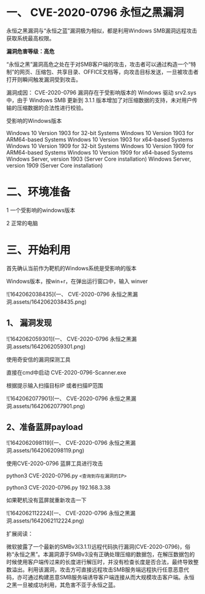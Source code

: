 # 一、 CVE-2020-0796 永恒之黑漏洞

永恒之黑漏洞与“永恒之蓝”漏洞极为相似，都是利用Windows SMB漏洞远程攻击获取系统最高权限。

**漏洞危害等级：高危**

“永恒之黑”漏洞高危之处在于对SMB客户端的攻击，攻击者可以通过构造一个“特制”的网页、压缩包、共享目录、OFFICE文档等，向攻击目标发送，一旦被攻击者打开则瞬间触发漏洞受到攻击。

漏洞成因：
CVE-2020-0796 漏洞存在于受影响版本的 Windows 驱动 srv2.sys 中，由于 Windows SMB 更新到 3.1.1 版本增加了对压缩数据的支持，未对用户传输的压缩数据的合法性进行校验。

受影响的Windows版本

Windows 10 Version 1903 for 32-bit Systems
Windows 10 Version 1903 for ARM64-based Systems
Windows 10 Version 1903 for x64-based Systems
Windows 10 Version 1909 for 32-bit Systems
Windows 10 Version 1909 for ARM64-based Systems
Windows 10 Version 1909 for x64-based Systems
Windows Server, version 1903 (Server Core installation)
Windows Server, version 1909 (Server Core installation)

# 二、环境准备

1 一个受影响的windows版本

2  正常的电脑

# 三、开始利用

首先确认当前作为靶机的Windows系统是受影响的版本

Windows版本，按win+r，在弹出运行窗口中，输入 winver

![1642062038435](一、 CVE-2020-0796 永恒之黑漏洞.assets/1642062038435.png)

## 1、 漏洞发现

![1642062059301](一、 CVE-2020-0796 永恒之黑漏洞.assets/1642062059301.png)

使用奇安信的漏洞探测工具

直接在cmd中启动  CVE-2020-0796-Scanner.exe

根据提示输入扫描目标IP 或者扫描IP范围

![1642062077901](一、 CVE-2020-0796 永恒之黑漏洞.assets/1642062077901.png)

## 2、准备蓝屏payload

![1642062098119](一、 CVE-2020-0796 永恒之黑漏洞.assets/1642062098119.png)

使用CVE-2020-0796 蓝屏工具进行攻击

python3 CVE-2020-0796.py `<查询到存在漏洞的IP>`

python3 CVE-2020-0796.py  192.168.3.38

如果靶机没有蓝屏就重新攻击一下

![1642062112224](一、 CVE-2020-0796 永恒之黑漏洞.assets/1642062112224.png)

扩展阅读：

微软披露了一个最新的SMBv3(3.1.1)远程代码执行漏洞(CVE-2020-0796)，俗称“永恒之黑”。本漏洞源于SMBv3没有正确处理压缩的数据包，在解压数据包的时候使用客户端传过来的长度进行解压时，并没有检查长度是否合法，最终导致整数溢出。利用该漏洞，攻击方可直接远程攻击SMB服务端远程执行任意恶意代码，亦可通过构建恶意SMB服务端诱导客户端连接从而大规模攻击客户端。永恒之黑一旦被成功利用，其危害不亚于永恒之蓝。

